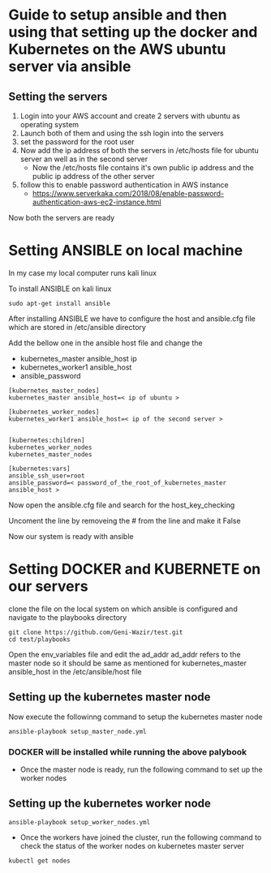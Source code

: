 # Guide to setup ansible and then using that setting up the docker and Kubernetes on the AWS ubuntu server via ansible

## Setting the servers

1. Login into your AWS account and create 2 servers with ubuntu as operating system 
2. Launch both of them and using the ssh login into the servers
3. set the password for the root user
4. Now add the ip address of both the servers in /etc/hosts file for ubuntu server an well as in the second server
   - Now the /etc/hosts file contains it's own public ip address and the public ip address of the other server 
5. follow this to enable password authentication in AWS instance
   - https://www.serverkaka.com/2018/08/enable-password-authentication-aws-ec2-instance.html

Now both the servers are ready 


# Setting ANSIBLE on local machine

In my case my local computer runs kali linux

To install ANSIBLE on kali linux 
```
sudo apt-get install ansible
```

After installing ANSIBLE we have to configure the host and ansible.cfg file which are stored in /etc/ansible directory

Add the bellow one in the ansible host file and change the 
- kubernetes_master ansible_host ip
- kubernetes_worker1 ansible_host
- ansible_password

```
[kubernetes_master_nodes]
kubernetes_master ansible_host=< ip of ubuntu >

[kubernetes_worker_nodes]
kubernetes_worker1 ansible_host=< ip of the second server >


[kubernetes:children]
kubernetes_worker_nodes
kubernetes_master_nodes

[kubernetes:vars]
ansible_ssh_user=root
ansible_password=< password_of_the_root_of_kubernetes_master ansible_host >
```

Now open the ansible.cfg file and search for the  host_key_checking

Uncoment the line by removeing the # from the line and make it False

Now our system is ready with ansible 


# Setting DOCKER and KUBERNETE on our servers

clone the file on the local system on which ansible is configured and navigate to the playbooks directory

```
git clone https://github.com/Geni-Wazir/test.git
cd test/playbooks
```

Open the env_variables file and edit the ad_addr
ad_addr refers to the master node so it should be same as mentioned for kubernetes_master ansible_host in the /etc/ansible/host file

## Setting up the kubernetes master node
Now execute the followinng command to setup the kubernetes master node

```
ansible-playbook setup_master_node.yml
```

### DOCKER will be installed while running the above palybook

* Once the master node is ready, run the following command to set up the worker nodes

## Setting up the kubernetes worker node

```
ansible-playbook setup_worker_nodes.yml
```

* Once the workers have joined the cluster, run the following command to check the status of the worker nodes on kubernetes master server

```
kubectl get nodes
```


